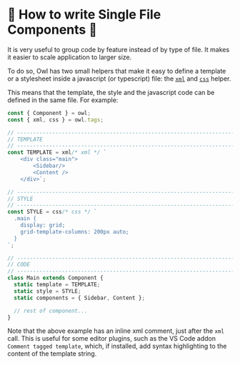 # 🦉 How to write Single File Components 🦉

It is very useful to group code by feature instead of by type of file. It makes
it easier to scale application to larger size.

To do so, Owl has two small helpers that make it easy to define a
template or a stylesheet inside a javascript (or typescript) file: the
[`xml`](../reference/tags.md#xml-tag) and [`css`](../reference/tags.md#css-tag)
helper.

This means that the template, the style and the javascript code can be defined in
the same file. For example:

```js
const { Component } = owl;
const { xml, css } = owl.tags;

// -----------------------------------------------------------------------------
// TEMPLATE
// -----------------------------------------------------------------------------
const TEMPLATE = xml/* xml */ `
	<div class="main">
		<Sidebar/>
		<Content />
	</div>`;

// -----------------------------------------------------------------------------
// STYLE
// -----------------------------------------------------------------------------
const STYLE = css/* css */ `
  .main {
    display: grid;
    grid-template-columns: 200px auto;
  }
`;

// -----------------------------------------------------------------------------
// CODE
// -----------------------------------------------------------------------------
class Main extends Component {
  static template = TEMPLATE;
  static style = STYLE;
  static components = { Sidebar, Content };

  // rest of component...
}
```

Note that the above example has an inline xml comment, just after the `xml` call.
This is useful for some editor plugins, such as the VS Code addon
`Comment tagged template`, which, if installed, add syntax highlighting to the
content of the template string.
